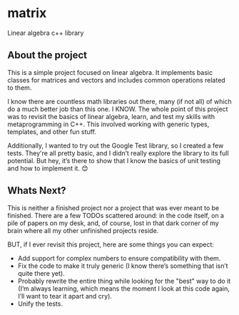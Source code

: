 # matrix
Linear algebra c++ library

## About the project
This is a simple project focused on linear algebra. It implements basic classes for matrices and vectors and includes common operations related to them.

I know there are countless math libraries out there, many (if not all) of which do a much better job than this one. I KNOW.
The whole point of this project was to revisit the basics of linear algebra, learn, and test my skills with metaprogramming in C++. This involved working with generic types, templates, and other fun stuff.

Additionally, I wanted to try out the Google Test library, so I created a few tests. They're all pretty basic, and I didn’t really explore the library to its full potential. But hey, it’s there to show that I know the basics of unit testing and how to implement it. 😊

## Whats Next?
This is neither a finished project nor a project that was ever meant to be finished. There are a few TODOs scattered around: in the code itself, on a pile of papers on my desk, and, of course, lost in that dark corner of my brain where all my other unfinished projects reside.

BUT, if I ever revisit this project, here are some things you can expect:

- Add support for complex numbers to ensure compatibility with them.
- Fix the code to make it truly generic (I know there’s something that isn’t quite there yet).
- Probably rewrite the entire thing while looking for the "best" way to do it (I’m always learning, which means the moment I look at this code again, I’ll want to tear it apart and cry).
- Unify the tests.